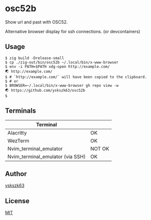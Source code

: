 # osc52b

Show url and past with OSC52.

Alternative browser display for ssh connections. (or devcontainers)

## Usage

```
$ zig build -Drelease-small
$ cp ./zig-out/bin/osc52b ~/.local/bin/x-www-browser
$ env -i PATH=$PATH xdg-open http://example.com/
🌏 http://example.com/
$ # `http://example.com/` will have been copied to the clipboard.
$ # or
$ BROWSER=~/.local/bin/x-www-browser gh repo view -w
🌏 https://github.com/yskszk63/osc52b
$
```

## Terminals

| Terminal                         |        |
|----------------------------------|--------|
| Alacritty                        | OK     |
| WezTerm                          | OK     |
| Nvim_terminal_emulator           | NOT OK |
| Nvim_terminal_emulator (via SSH) | OK     |

## Author

[yskszk63](https://github.com/yskszk63)

## License

[MIT](LICENSE)

